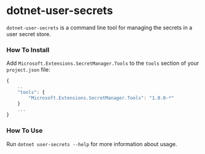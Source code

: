 dotnet-user-secrets
===================

`dotnet-user-secrets` is a command line tool for managing the secrets in a user secret store.

### How To Install

Add `Microsoft.Extensions.SecretManager.Tools` to the `tools` section of your `project.json` file:

```js
{
    ..
    "tools": {
        "Microsoft.Extensions.SecretManager.Tools": "1.0.0-*"
    }
    ...
}
```

### How To Use

Run `dotnet user-secrets --help` for more information about usage.